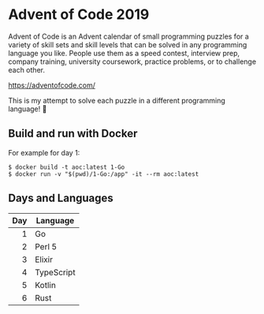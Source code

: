 # Advent of Code 2019

Advent of Code is an Advent calendar of small programming puzzles for a variety of skill sets and skill levels that can be solved in any programming language you like. People use them as a speed contest, interview prep, company training, university coursework, practice problems, or to challenge each other.

https://adventofcode.com/

This is my attempt to solve each puzzle in a different programming language! 😬

## Build and run with Docker

For example for day 1:

    $ docker build -t aoc:latest 1-Go
    $ docker run -v "$(pwd)/1-Go:/app" -it --rm aoc:latest

## Days and Languages

| Day | Language   |
| ---:| ---------- |
|   1 | Go         |
|   2 | Perl 5     |
|   3 | Elixir     |
|   4 | TypeScript |
|   5 | Kotlin     |
|   6 | Rust       |
